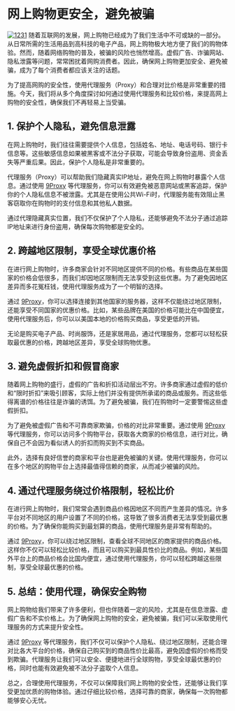 # 网上购物更安全，避免被骗
<a href='https://postimages.org/' target='_blank'><img src='https://i.postimg.cc/Hnz3rVwg/1231.webp' border='0' alt='1231'/></a>
随着互联网的发展，网上购物已经成为了我们生活中不可或缺的一部分。从日常所需的生活用品到高科技的电子产品，网上购物极大地方便了我们的购物体验。然而，随着网络购物的普及，被骗的风险也悄然增高。虚假广告、诈骗网站、隐私泄露等问题，常常困扰着网购消费者。因此，确保网上购物更加安全、避免被骗，成为了每个消费者都应该关注的话题。

为了提高网购的安全性，使用代理服务（Proxy）和合理对比价格是非常重要的措施。今天，我们将从多个角度探讨如何通过使用代理服务和比较价格，来提高网上购物的安全性，确保我们不再轻易上当受骗。

## 1. 保护个人隐私，避免信息泄露

在网上购物时，我们往往需要提供个人信息，包括姓名、地址、电话号码、银行卡信息等。这些敏感信息如果被黑客或不法分子获取，可能会导致身份盗用、资金丢失等严重后果。因此，保护个人隐私是非常重要的。

代理服务（Proxy）可以帮助我们隐藏真实IP地址，避免在网上购物时暴露个人信息。通过使用 [9Proxy](https://the9proxy.short.gy/github-homepage-chloe321) 等代理服务，你可以有效避免被恶意网站或黑客追踪，保护你的个人隐私信息不被泄露。尤其是在使用公共Wi-Fi时，代理服务能有效阻止黑客窃取你在购物时的支付信息和其他私人数据。

通过代理隐藏真实位置，我们不仅保护了个人隐私，还能够避免不法分子通过追踪IP地址来进行身份盗用，确保每次购物都是安全的。

## 2. 跨越地区限制，享受全球优惠价格

在进行网上购物时，许多商家会针对不同地区提供不同的价格。有些商品在某些国家的价格会低很多，而我们却因地区限制而无法享受到这些优惠。为了避免因地区差异而多花冤枉钱，使用代理服务成为了一个明智的选择。

通过 [9Proxy](https://the9proxy.short.gy/github-homepage-chloe321)，你可以选择连接到其他国家的服务器，这样不仅能绕过地区限制，还能享受不同国家的优惠价格。比如，某些品牌在美国的价格可能比在中国便宜，使用代理服务后，你可以以美国本地的价格购买商品，享受更低的开销。

无论是购买电子产品、时尚服饰，还是家居用品，通过代理服务，您都可以轻松获取最优惠的价格，跨越地区差异，享受全球购物优惠。

## 3. 避免虚假折扣和假冒商家

随着网上购物的盛行，虚假的广告和折扣活动层出不穷。许多商家通过虚假的低价和“限时折扣”来吸引顾客，实际上他们并没有提供所承诺的商品或服务。而这些低得离谱的价格往往是诈骗的诱饵。为了避免被骗，我们在购物时一定要警惕这些虚假折扣。

为了避免被虚假广告和不可靠商家欺骗，价格的对比非常重要。通过使用 [9Proxy](https://the9proxy.short.gy/github-homepage-chloe321) 等代理服务，你可以访问多个购物平台，获取各大商家的价格信息，进行对比，确保自己不会因为看似诱人的折扣而购买到不实商品。

此外，选择有良好信誉的商家和平台也是避免被骗的关键。使用代理服务，你可以在多个地区的购物平台上选择最值得信赖的商家，从而减少被骗的风险。

## 4. 通过代理服务绕过价格限制，轻松比价

在进行网上购物时，我们常常会遇到商品价格因地区不同而产生差异的情况。许多平台对不同地区的用户设置了不同的价格，这导致了很多消费者无法享受到最优惠的价格。为了确保你能购买到最划算的商品，使用代理服务是非常有帮助的。

通过 [9Proxy](https://the9proxy.short.gy/github-homepage-chloe321)，你可以绕过地区限制，查看全球不同地区的商家提供的商品价格。这样你不仅可以轻松比较价格，而且可以购买到最具性价比的商品。例如，某些国外平台上的商品价格会比国内便宜，通过使用代理服务，你可以轻松跨越这些限制，享受全球最优惠的价格。

## 5. 总结：使用代理，确保安全购物

网上购物给我们带来了许多便利，但也伴随着一定的风险，尤其是在信息泄露、虚假广告和不实价格上。为了确保网上购物的安全，避免被骗，我们可以采取使用代理服务的方式来提升安全性。

通过 [9Proxy](https://the9proxy.short.gy/github-pricing-chloe321) 等代理服务，我们不仅可以保护个人隐私、绕过地区限制，还能合理对比各大平台的价格，确保自己购买到的商品性价比最高，避免因虚假的价格而受到欺骗。代理服务让我们可以安全、便捷地进行全球购物，享受全球最优惠的价格，同时也能有效避免被不法分子盗取个人信息。

总之，合理使用代理服务，不仅可以保障我们网上购物的安全性，还能够让我们享受更加优质的购物体验。通过仔细比较价格，选择可靠的商家，确保每一次购物都能够安心无忧。
